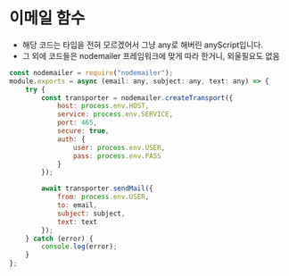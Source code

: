 # 이메일 함수

- 해당 코드는 타입을 전혀 모르겠어서 그냥 any로 해버린 anyScript입니다.
- 그 외에 코드들은 nodemailer 프레임워크에 맞게 따라 한거니, 외울필요도 없음
```js
const nodemailer = require("nodemailer");
module.exports = async (email: any, subject: any, text: any) => {
    try {
        const transporter = nodemailer.createTransport({
            host: process.env.HOST,
            service: process.env.SERVICE,
            port: 465,
            secure: true,
            auth: {
                user: process.env.USER,
                pass: process.env.PASS
            }
        });

        await transporter.sendMail({
            from: process.env.USER,
            to: email,
            subject: subject,
            text: text
        });
    } catch (error) {
        console.log(error);
    }
};

```
